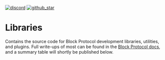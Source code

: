 [block protocol docs]: [block-scripts](https://blockprotocol.org/docs?utm_medium=organic&utm_source=github_readme_blockprotocol-repo_libs)
[block-scripts]: block-scripts
[block-template-custom-element]: block-template-custom-element
[block-template-html]: block-template-html
[block-template-react]: block-template-react
[blockprotocol]: blockprotocol
[create-block-app]: create-block-app
[discord]: https://blockprotocol.org/discord?utm_medium=organic&utm_source=github_readme_blockprotocol-repo_libs
[github_star]: https://github.com/blockprotocol/blockprotocol/tree/main/libs#
[mock-block-dock]: mock-block-dock
[wordpress-plugin]: wordpress-plugin

[![discord](https://img.shields.io/discord/1050770647564943402)][discord] [![github_star](https://img.shields.io/github/stars/blockprotocol/blockprotocol?label=Star%20on%20GitHub&style=social)][github_star]

# Libraries

Contains the source code for Block Protocol development libraries, utilities, and plugins. Full write-ups of most can be found in the [Block Protocol docs], and a summary table will shortly be published below.
